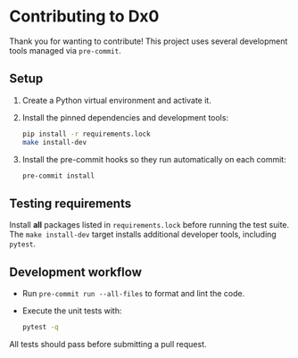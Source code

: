 # Contributing to Dx0

Thank you for wanting to contribute! This project uses several development tools managed via `pre-commit`.

## Setup

1. Create a Python virtual environment and activate it.
2. Install the pinned dependencies and development tools:

   ```bash
   pip install -r requirements.lock
   make install-dev
   ```

3. Install the pre-commit hooks so they run automatically on each commit:

   ```bash
   pre-commit install
   ```

## Testing requirements

Install **all** packages listed in `requirements.lock` before running the
test suite. The `make install-dev` target installs additional developer
tools, including `pytest`.

## Development workflow

- Run `pre-commit run --all-files` to format and lint the code.
- Execute the unit tests with:

  ```bash
  pytest -q
  ```

All tests should pass before submitting a pull request.
